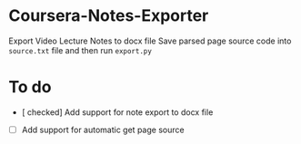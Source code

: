 # Coursera-Notes-Exporter
Export Video Lecture Notes to docx file
Save parsed page source code into `source.txt` file and then run `export.py`

# To do
- [ checked] Add support for note export to docx file
- [ ] Add support for automatic get page source